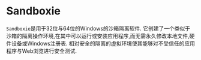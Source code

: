 # Sandboxie

`Sandboxie`是用于32位与64位的Windows的沙箱隔离软件.
它创建了一个类似于沙箱的隔离操作环境,在其中可以运行或安装应用程序,而无需永久修改本地文件,硬件设备或Windows注册表.
相对安全的隔离的虚拟环境使其能够对不受信任的应用程序与Web浏览进行安全测试.
